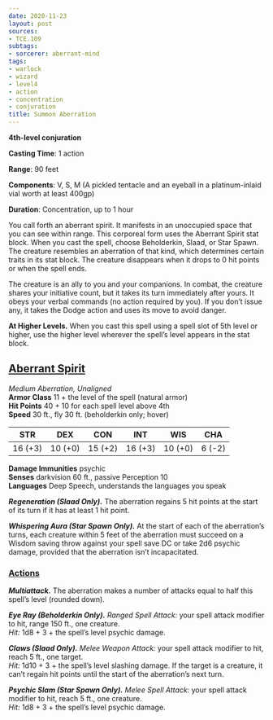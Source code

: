 ```yaml
---
date: 2020-11-23
layout: post
sources:
- TCE.109
subtags:
- sorcerer: aberrant-mind
tags:
- warlock
- wizard
- level4
- action
- concentration
- conjuration
title: Summon Aberration
---
```


**4th-level conjuration**

**Casting Time**: 1 action

**Range**: 90 feet

**Components**: V, S, M (A pickled tentacle and an eyeball in a platinum-inlaid vial worth at least 400gp)

**Duration**: Concentration, up to 1 hour

You call forth an aberrant spirit. It manifests in an unoccupied space that you can see within range. This corporeal form uses the Aberrant Spirit stat block. When you cast the spell, choose Beholderkin, Slaad, or Star Spawn. The creature resembles an aberration of that kind, which determines certain traits in its stat block. The creature disappears when it drops to 0 hit points or when the spell ends.

The creature is an ally to you and your companions. In combat, the creature shares your initiative count, but it takes its turn immediately after yours. It obeys your verbal commands (no action required by you). If you don’t issue any, it takes the Dodge action and uses its move to avoid danger.

**At Higher Levels.** When you cast this spell using a spell slot of 5th level or higher, use the higher level wherever the spell’s level appears in the stat block.

## <u>Aberrant Spirit</u>

*Medium Aberration, Unaligned*  
**Armor Class** 11 + the level of the spell (natural armor)  
**Hit Points** 40 + 10 for each spell level above 4th  
**Speed** 30 ft., fly 30 ft. (beholderkin only; hover)

| STR   | DEX   | CON   | INT   | WIS   | CHA   |
|:-----:|:-----:|:-----:|:-----:|:-----:|:-----:|
|16 (+3)|10 (+0)|15 (+2)|16 (+3)|10 (+0)|6  (-2)|

**Damage Immunities** psychic  
**Senses** darkvision 60 ft., passive Perception 10  
**Languages** Deep Speech, understands the languages you speak  

***Regeneration (Slaad Only).*** The aberration regains 5 hit points at the start of its turn if it has at least 1 hit point.

***Whispering Aura (Star Spawn Only).*** At the start of each of the aberration’s turns, each creature within 5 feet of the aberration must succeed on a Wisdom saving throw against your spell save DC or take 2d6 psychic damage, provided that the aberration isn’t incapacitated.

### <u>Actions</u>
***Multiattack.*** The aberration makes a number of attacks equal to half this spell’s level (rounded down).

***Eye Ray (Beholderkin Only).*** *Ranged Spell Attack:* your spell attack modifier to hit, range 150 ft., one creature.  
*Hit:* 1d8 + 3 + the spell’s level psychic damage.

***Claws (Slaad Only).*** *Melee Weapon Attack:* your spell attack modifier to hit, reach 5 ft., one target.  
*Hit:* 1d10 + 3 + the spell’s level slashing damage. If the target is a creature, it can’t regain hit points until the start of the aberration’s next turn.

***Psychic Slam (Star Spawn Only).*** *Melee Spell Attack:* your spell attack modifier to hit, reach 5 ft., one creature.  
*Hit:* 1d8 + 3 + the spell’s level psychic damage.
